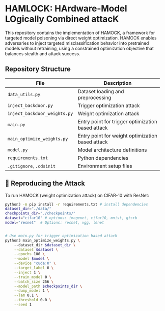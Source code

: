 # HAMLOCK: HArdware-Model LOgically Combined attacK

This repository contains the implementation of HAMOCK, a framework for targeted model poisoning via direct weight optimization. HAMOCK enables adversaries to inject targeted misclassification behavior into pretrained models without retraining, using a constrained optimization objective that balances stealth and attack success.


## Repository Structure

| File                          | Description |
|-------------------------------|-------------|
| `data_utils.py`               | Dataset loading and preprocessing |
| `inject_backdoor.py`          | Trigger optimization attack |
| `inject_backdoor_weights.py`  | Weight optimization attack |
| `main.py`                     | Entry point for trigger optimization based attack |
| `main_optimize_weights.py`    | Entry point for weight optimization based attack |
| `model.py`                    | Model architecture definitions |
| `requirements.txt`            | Python dependencies |
| `.gitignore`, `.cdsinit`      | Environment setup files |


## 🧪 Reproducing the Attack

To run HAMOCK (weight optimization attack) on CIFAR-10 with ResNet:

```bash
python3 -m pip install -r requirements.txt # install dependencies
dataset_dir="./data/"
checkpoints_dir="./checkpoints/"
dataset="cifar10" # options: imagenet, cifar10, mnist, gtsrb
model="resnet"  # Options: resnet, vgg, lenet


# Use main.py for trigger optimization based attack
python3 main_optimize_weights.py \ 
    --dataset_dir $dataset_dir \
    --dataset $dataset \
    --epochs 100 \
    --model $model \
    --device "cuda:0" \
    --target_label 0 \
    --inject 1 \
    --train_model 0 \
    --batch_size 256 \
    --model_path $checkpoints_dir \
    --dump_model 1 \
    --lam 0.1 \
    --threshold 0.0 \
    --seed 1
```